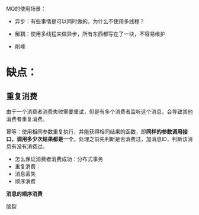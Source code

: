 MQ的使用场景：

* 异步：有些事情是可以同时做的。为什么不使用多线程？

* 解耦：使用多线程来做异步，所有东西都写在了一块，不容易维护

* 削峰

  

# 缺点：



## 重复消费

由于一个消费者消费失败需要重试，但是有多个消费者监听这个消息，会导致其他消费者重复消费。



幂等：使用相同参数重复执行，并能获得相同结果的函数，即**同样的参数调用接口，调用多少次结果都是一个**。处理之前先判断是否消费过，加消息ID，判断该消息有没有消费过。





* 怎么保证消费者消费成功：分布式事务
* 重复消费：
* 消息丢失
* 顺序消费



**消息的顺序消费**



脑裂



































